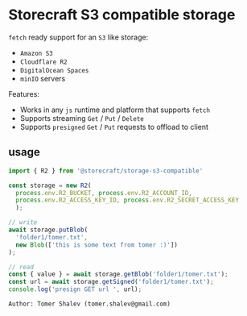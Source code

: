 # Storecraft S3 compatible storage

`fetch` ready support for an `S3` like storage:
- `Amazon S3`
- `Cloudflare R2`
- `DigitalOcean Spaces`
- `minIO` servers

Features:
- Works in any `js` runtime and platform that supports `fetch`
- Supports streaming `Get` / `Put` / `Delete`
- Supports `presigned` `Get` / `Put` requests to offload to client

## usage

```js
import { R2 } from '@storecraft/storage-s3-compatible'

const storage = new R2(
  process.env.R2_BUCKET, process.env.R2_ACCOUNT_ID, 
  process.env.R2_ACCESS_KEY_ID, process.env.R2_SECRET_ACCESS_KEY
  );

// write
await storage.putBlob(
  'folder1/tomer.txt', 
  new Blob(['this is some text from tomer :)'])
);

// read
const { value } = await storage.getBlob('folder1/tomer.txt');
const url = await storage.getSigned('folder1/tomer.txt');
console.log('presign GET url ', url);

```

```text
Author: Tomer Shalev (tomer.shalev@gmail.com)
```